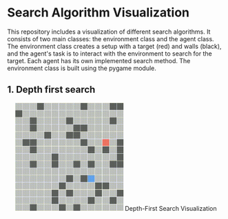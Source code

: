 # Search Algorithm Visualization

This repository includes a visualization of different search algorithms. It consists of two main classes: the environment class and the agent class. The environment class creates a setup with a target (red) and walls (black), and the agent's task is to interact with the environment to search for the target. Each agent has its own implemented search method. The environment class is built using the pygame module.

## 1. Depth first search

<p align="center">
  <img src="Graphics/DFS.gif" width="50%>
</p>
<p align="center">
  Depth-First Search Visualization
</p>


